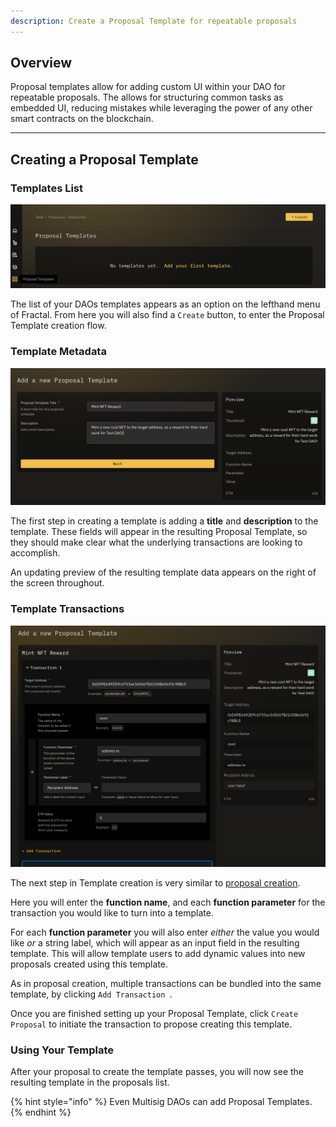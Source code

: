 ```yaml
---
description: Create a Proposal Template for repeatable proposals
---
```


## Overview

Proposal templates allow for adding custom UI within your DAO for repeatable proposals.  The allows for structuring common tasks as embedded UI, reducing mistakes while leveraging the power of any other smart contracts on the blockchain.

---

## Creating a Proposal Template

### Templates List

![](../.gitbook/assets/templateslist.png)

The list of your DAOs templates appears as an option on the lefthand menu of Fractal.  From here you will also find a `Create` button, to enter the Proposal Template creation flow.

### Template Metadata

![](../.gitbook/assets/templatemeta.png)

The first step in creating a template is adding a **title** and **description** to the template.  These fields will appear in the resulting Proposal Template, so they should make clear what the underlying transactions are looking to accomplish.

An updating preview of the resulting template data appears on the right of the screen throughout.

### Template Transactions

![](../.gitbook/assets/templatetransactions.png)

The next step in Template creation is very similar to [proposal creation](../proposals/create.md).

Here you will enter the **function name**, and each **function parameter** for the transaction you would like to turn into a template.

For each **function parameter** you will also enter *either* the value you would like *or* a string label, which will appear as an input field in the resulting template.  This will allow template users to add dynamic values into new proposals created using this template.

As in proposal creation, multiple transactions can be bundled into the same template, by clicking `Add Transaction `.

Once you are finished setting up your Proposal Template, click `Create Proposal` to initiate the transaction to propose creating this template.

### Using Your Template

After your proposal to create the template passes, you will now see the resulting template in the proposals list.

{% hint style="info" %}
Even Multisig DAOs can add Proposal Templates.
{% endhint %}